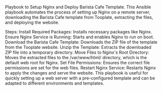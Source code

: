 Playbook to Setup Nginx and Deploy Barista Cafe Template.
This Ansible playbook automates the process of setting up Nginx on a remote server, downloading the Barista Cafe template from Tooplate, extracting the files, and deploying the website.

Steps:
Install Required Packages: Installs necessary packages like Nginx.
Ensure Nginx Service is Running: Starts and enables Nginx to run on boot.
Download the Barista Cafe Template: Downloads the ZIP file of the template from the Tooplate website.
Unzip the Template: Extracts the downloaded ZIP file into a temporary directory.
Move Files to Nginx's Root Directory: Moves the extracted files to the /var/www/html/ directory, which is the default web root for Nginx.
Set File Permissions: Ensures the correct file permissions are set for the web files.
Restart Nginx Service: Restarts Nginx to apply the changes and serve the website.
This playbook is useful for quickly setting up a web server with a pre-configured template and can be adapted to different environments and templates.
